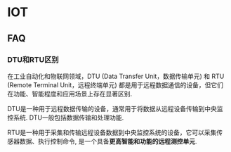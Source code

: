 # IOT
## FAQ
### DTU和RTU区别
在工业自动化和物联网领域，DTU (Data Transfer Unit，数据传输单元) 和 RTU (Remote Terminal Unit，远程终端单元) 都是用于远程数据通信的设备，但它们在功能、智能程度和应用场景上存在显著区别.

DTU是一种用于远程数据传输的设备，通常用于将数据从远程设备传输到中央监控系统. DTU一般包括数据传输和处理功能.

RTU是一种用于采集和传输远程设备数据到中央监控系统的设备，它可以采集传感器数据、执行控制命令, 是一个具备**更高智能和功能的远程测控单元**.